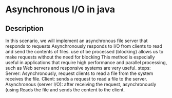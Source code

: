 # Asynchronous I/O in java

## Description 
In this scenario, we will implement an asynchronous file server that responds to requests
Asynchronously responds to I/O from clients to read and send the contents of files. use of
be processed (blocking) allows us to make requests without the need for blocking
This method is especially useful in applications that require high performance and parallel processing, such as
Web servers and responsive systems are very useful.
steps:
Server: Asynchronously, request clients to read a file from the system
receives the file.
Client: sends a request to read a file to the server.
Asynchronous (server I/O): after receiving the request, asynchronously (using
Reads the file and sends the content to the client.